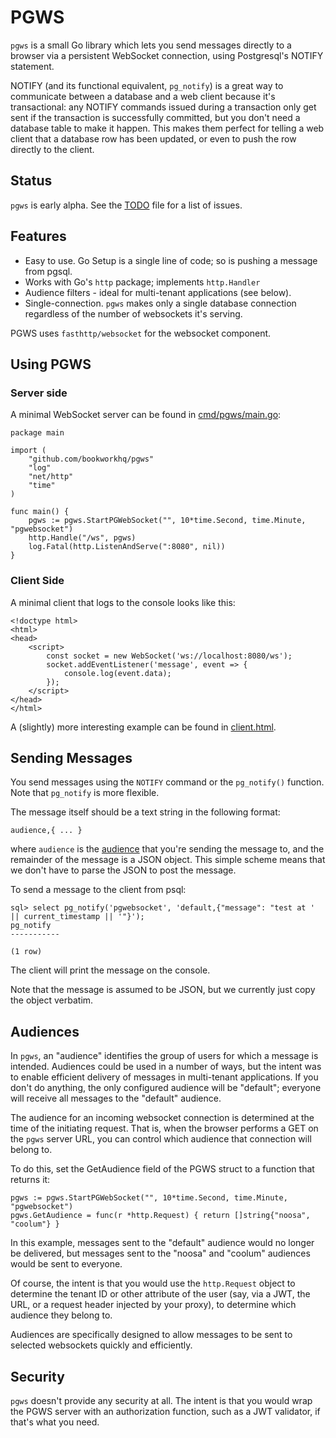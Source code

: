 # PGWS

`pgws` is a small Go library which lets you send messages directly to a browser via
a persistent WebSocket connection, using Postgresql's NOTIFY statement.

NOTIFY (and its functional equivalent, `pg_notify`) is a great way to communicate
between a database and a web client because it's transactional: any NOTIFY
commands issued during a transaction only get sent if the transaction is
successfully committed, but you don't need a database table to make it
happen. This makes them perfect for telling a web client that a database row
has been updated, or even to push the row directly to the client.

## Status

`pgws` is early alpha. See the [TODO](TODO.md) file for a list of issues.

## Features

* Easy to use. Go Setup is a single line of code; so is pushing a message from pgsql.
* Works with Go's `http` package; implements `http.Handler`
* Audience filters - ideal for multi-tenant applications (see below).
* Single-connection. `pgws` makes only a single database connection regardless of
  the number of websockets it's serving.

PGWS uses `fasthttp/websocket` for the websocket component.

## Using PGWS

### Server side

A minimal WebSocket server can be found in [cmd/pgws/main.go](cms/pgws.main.go):

    package main
    
    import (
        "github.com/bookworkhq/pgws"
        "log"
        "net/http"
        "time"
    )
    
    func main() {
        pgws := pgws.StartPGWebSocket("", 10*time.Second, time.Minute, "pgwebsocket")
        http.Handle("/ws", pgws)
        log.Fatal(http.ListenAndServe(":8080", nil))
    }

### Client Side

A minimal client that logs to the console looks like this:

    <!doctype html>
    <html>
    <head>
        <script>
            const socket = new WebSocket('ws://localhost:8080/ws');
            socket.addEventListener('message', event => {
                console.log(event.data);
            });
        </script>
    </head>
    </html>

A (slightly) more interesting example can be found in [client.html](client.html).

## Sending Messages

You send messages using the `NOTIFY` command or the `pg_notify()` function.
Note that `pg_notify` is more flexible.

The message itself should be a text string in the following format:

    audience,{ ... }

where `audience` is the [audience](#audiences) that you're sending the message to, and the remainder
of the message is a JSON object. This simple scheme means that we don't have to parse the JSON
to post the message.

To send a message to the client from psql:

    sql> select pg_notify('pgwebsocket', 'default,{"message": "test at ' || current_timestamp || '"}');
    pg_notify
    -----------
    
    (1 row)

The client will print the message on the console.

Note that the message is assumed to be JSON, but we currently just copy the object
verbatim.

## Audiences

In `pgws`, an "audience" identifies the group of users for which a message is intended.
Audiences could be used in a number of ways, but the intent was to enable efficient
delivery of messages in multi-tenant applications. If you don't do anything,
the only configured audience will be "default"; everyone will receive all messages
to the "default" audience.

The audience for an incoming websocket connection is determined at the time of the
initiating request. That is, when the browser performs a GET on the `pgws` server URL,
you can control which audience that connection will belong to.

To do this, set the GetAudience field of the PGWS struct to a function that returns it:

	pgws := pgws.StartPGWebSocket("", 10*time.Second, time.Minute, "pgwebsocket")
    pgws.GetAudience = func(r *http.Request) { return []string{"noosa", "coolum"} }

In this example, messages sent to the "default" audience would no longer be delivered,
but messages sent to the "noosa" and "coolum" audiences would be sent to everyone.

Of course, the intent is that you would use the `http.Request` object to determine
the tenant ID or other attribute of the user (say, via a JWT, the URL, or a request
header injected by your proxy), to determine which audience they belong to.

Audiences are specifically designed to allow messages to be sent to selected
websockets quickly and efficiently.

## Security

`pgws` doesn't provide any security at all. The intent is that you would wrap the
PGWS server with an authorization function, such as a JWT validator, if that's what
you need.